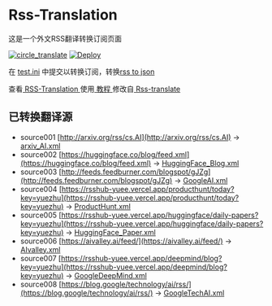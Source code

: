 # Rss-Translation

这是一个外文RSS翻译转换订阅页面 

[![circle_translate](https://github.com/licongyu95/Rss-Translation/actions/workflows/circle_translate.yml/badge.svg)](https://github.com/licongyu95/Rss-Translation/actions/workflows/circle_translate.yml)
[![Deploy](https://github.com/licongyu95/Rss-Translation/actions/workflows/jekyll-gh-pages.yml/badge.svg)](https://github.com/licongyu95/Rss-Translation/actions/workflows/jekyll-gh-pages.yml)

在 [test.ini](https://github.com/licongyu95/Rss-Translation/blob/main/test.ini) 中提交以转换订阅，转换[rss to json](https://rss2json.com/)

查看[ RSS-Translation ](https://licongyu95.github.io/RSS-Translation)使用[ 教程 ](https://www.tjsky.net/tutorial/644)修改自[ Rss-translate ](https://github.com/licongyu95/Rss-Translation/)

## 已转换翻译源

 - source001 [http://arxiv.org/rss/cs.AI](http://arxiv.org/rss/cs.AI) -> [arxiv_AI.xml](rss/arxiv_AI.xml)
 - source002 [https://huggingface.co/blog/feed.xml](https://huggingface.co/blog/feed.xml) -> [HuggingFace_Blog.xml](rss/HuggingFace_Blog.xml)
 - source003 [http://feeds.feedburner.com/blogspot/gJZg](http://feeds.feedburner.com/blogspot/gJZg) -> [GoogleAI.xml](rss/GoogleAI.xml)
 - source004 [https://rsshub-yuee.vercel.app/producthunt/today?key=yuezhu](https://rsshub-yuee.vercel.app/producthunt/today?key=yuezhu) -> [ProductHunt.xml](rss/ProductHunt.xml)
 - source005 [https://rsshub-yuee.vercel.app/huggingface/daily-papers?key=yuezhu](https://rsshub-yuee.vercel.app/huggingface/daily-papers?key=yuezhu) -> [HuggingFace_Paper.xml](rss/HuggingFace_Paper.xml)
 - source006 [https://aivalley.ai/feed/](https://aivalley.ai/feed/) -> [AIvalley.xml](rss/AIvalley.xml)
 - source007 [https://rsshub-yuee.vercel.app/deepmind/blog?key=yuezhu](https://rsshub-yuee.vercel.app/deepmind/blog?key=yuezhu) -> [GoogleDeepMind.xml](rss/GoogleDeepMind.xml)
 - source008 [https://blog.google/technology/ai/rss/](https://blog.google/technology/ai/rss/) -> [GoogleTechAI.xml](rss/GoogleTechAI.xml)
